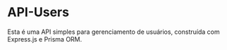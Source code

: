 # API-Users
Esta é uma API simples para gerenciamento de usuários, construída com Express.js e Prisma ORM.
